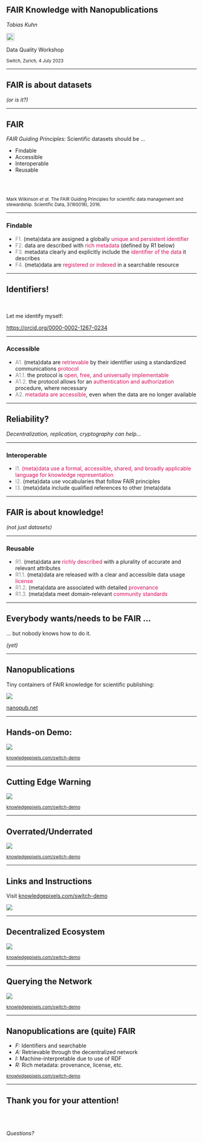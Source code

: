 <style>
span.cem {
color: #888;
}
span.cem2 {
color: #db0b5b;
}
</style>

## FAIR Knowledge with Nanopublications

_Tobias Kuhn_

<img style="height: 1.5em;" src="knowledge-pixels-logo-rgb.svg"/>

Data Quality Workshop

<small>Switch, Zurich, 4 July 2023</small>

---

## FAIR is about datasets

_(or is it?)_

---

## FAIR

_FAIR Guiding Principles:_ Scientific datasets should be ...

- Findable
- Accessible
- Interoperable
- Reusable

<br><br>

<small>Mark Wilkinson _et al._ The FAIR Guiding Principles for scientific data management and stewardship. Scientific Data, 3(160018), 2016.</small>

---

<section>
<h3>Findable</h3>
<ul>
<li><span class="cem">F1.</span> (meta)data are assigned a globally <span class="cem2">unique and persistent identifier</span></li>
<li><span class="cem">F2.</span> data are described with <span class="cem2">rich metadata</span> (defined by R1 below)</li>
<li><span class="cem">F3.</span> metadata clearly and explicitly include the <span class="cem2">identifier of the data</span> it describes</li>
<li><span class="cem">F4.</span> (meta)data are <span class="cem2">registered or indexed</span> in a searchable resource</li>
</ul>
</section>

---

## Identifiers!

<br>

Let me identify myself:

<a href="https://orcid.org/0000-0002-1267-0234">https://orcid.org/0000-0002-1267-0234</a>

---

<section>
<h3>Accessible</h3>
<ul>
<li><span class="cem">A1.</span> (meta)data are <span class="cem2">retrievable</span> by their identifier using a standardized communications <span class="cem2">protocol</span></li>
<li><span class="cem">A1.1.</span> the protocol is <span class="cem2">open, free, and universally implementable</span></li>
<li><span class="cem">A1.2.</span> the protocol allows for an <span class="cem2">authentication and authorization</span> procedure, where necessary</li>
<li><span class="cem">A2.</span> <span class="cem2">metadata are accessible</span>, even when the data are no longer available</li>
</ul>
</section>

---

## Reliability?

_Decentralization, replication, cryptography can help..._

---

<section>
<h3>Interoperable</h3>
<ul>
<li><span class="cem">I1.</span> <span class="cem2">(meta)data use a formal, accessible, shared, and broadly applicable language for knowledge representation</span></li>
<li><span class="cem">I2.</span> (meta)data use vocabularies that follow FAIR principles</li>
<li><span class="cem">I3.</span> (meta)data include qualified references to other (meta)data</li>
</ul>
</section>

---

## FAIR is about knowledge!

_(not just datasets)_

---

<section>
<h3>Reusable</h3>
<ul>
<li><span class="cem">R1.</span> (meta)data are <span class="cem2">richly described</span> with a plurality of accurate and relevant attributes</li>
<li><span class="cem">R1.1.</span> (meta)data are released with a clear and accessible data usage <span class="cem2">license</span></li>
<li><span class="cem">R1.2.</span> (meta)data are associated with detailed <span class="cem2">provenance</span></li>
<li><span class="cem">R1.3.</span> (meta)data meet domain-relevant <span class="cem2">community standards</span></li>
</ul>

---

## Everybody wants/needs to be FAIR ...

... but nobody knows how to do it.

_(yet)_

---

## Nanopublications

Tiny containers of FAIR knowledge for scientific publishing:

<img class="plain stretch" src="nanopub.png"/>

<a href="https://nanopub.net">nanopub.net</a>

---

## Hands-on Demo:

<img src="nanodash-logo.svg"/>

<small><a href="https://knowledgepixels.com/switch-demo" target="_blank">knowledgepixels.com/switch-demo</a></small>

---

## Cutting Edge Warning

<img class="plain stretch" src="cutting.png"/>

<small><a href="https://knowledgepixels.com/switch-demo" target="_blank">knowledgepixels.com/switch-demo</a></small>

---

## Overrated/Underrated

<img class="plain stretch" src="overunderrated.png"/>

<small><a href="https://knowledgepixels.com/switch-demo" target="_blank">knowledgepixels.com/switch-demo</a></small>

---

## Links and Instructions

Visit <a href="https://knowledgepixels.com/switch-demo" target="_blank">knowledgepixels.com/switch-demo</a>

<img class="plain stretch" src="demo-instruction.png"/>

---

## Decentralized Ecosystem

<img class="plain stretch" src="monitor.png"/>

<small><a href="https://knowledgepixels.com/switch-demo" target="_blank">knowledgepixels.com/switch-demo</a></small>

---

## Querying the Network

<img class="plain stretch" src="query.png"/>

<small><a href="https://knowledgepixels.com/switch-demo" target="_blank">knowledgepixels.com/switch-demo</a></small>

---

## Nanopublications are (quite) FAIR

- _F:_ Identifiers and searchable
- _A:_ Retrievable through the decentralized network
- _I:_ Machine-interpretable due to use of RDF
- _R:_ Rich metadata: provenance, license, etc.


<small><a href="https://knowledgepixels.com/switch-demo" target="_blank">knowledgepixels.com/switch-demo</a></small>

---

## Thank you for your attention!

<br><br>

_Questions?_


